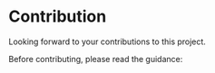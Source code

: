 # Contribution

Looking forward to your contributions to this project.



Before contributing, please read the guidance:

